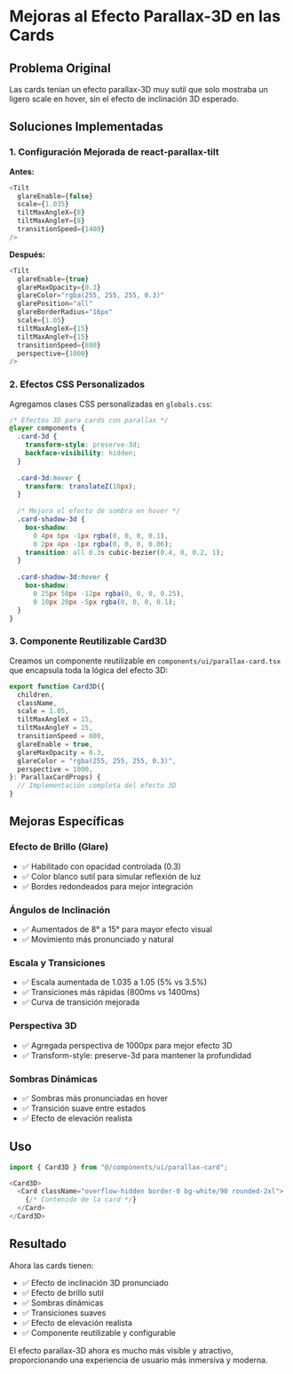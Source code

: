 # Mejoras al Efecto Parallax-3D en las Cards

## Problema Original

Las cards tenían un efecto parallax-3D muy sutil que solo mostraba un ligero scale en hover, sin el efecto de inclinación 3D esperado.

## Soluciones Implementadas

### 1. **Configuración Mejorada de react-parallax-tilt**

**Antes:**
```typescript
<Tilt
  glareEnable={false}
  scale={1.035}
  tiltMaxAngleX={8}
  tiltMaxAngleY={8}
  transitionSpeed={1400}
/>
```

**Después:**
```typescript
<Tilt
  glareEnable={true}
  glareMaxOpacity={0.3}
  glareColor="rgba(255, 255, 255, 0.3)"
  glarePosition="all"
  glareBorderRadius="16px"
  scale={1.05}
  tiltMaxAngleX={15}
  tiltMaxAngleY={15}
  transitionSpeed={800}
  perspective={1000}
/>
```

### 2. **Efectos CSS Personalizados**

Agregamos clases CSS personalizadas en `globals.css`:

```css
/* Efectos 3D para cards con parallax */
@layer components {
  .card-3d {
    transform-style: preserve-3d;
    backface-visibility: hidden;
  }
  
  .card-3d:hover {
    transform: translateZ(10px);
  }
  
  /* Mejora el efecto de sombra en hover */
  .card-shadow-3d {
    box-shadow: 
      0 4px 6px -1px rgba(0, 0, 0, 0.1),
      0 2px 4px -1px rgba(0, 0, 0, 0.06);
    transition: all 0.3s cubic-bezier(0.4, 0, 0.2, 1);
  }
  
  .card-shadow-3d:hover {
    box-shadow: 
      0 25px 50px -12px rgba(0, 0, 0, 0.25),
      0 10px 20px -5px rgba(0, 0, 0, 0.1);
  }
}
```

### 3. **Componente Reutilizable Card3D**

Creamos un componente reutilizable en `components/ui/parallax-card.tsx` que encapsula toda la lógica del efecto 3D:

```typescript
export function Card3D({
  children,
  className,
  scale = 1.05,
  tiltMaxAngleX = 15,
  tiltMaxAngleY = 15,
  transitionSpeed = 800,
  glareEnable = true,
  glareMaxOpacity = 0.3,
  glareColor = "rgba(255, 255, 255, 0.3)",
  perspective = 1000,
}: ParallaxCardProps) {
  // Implementación completa del efecto 3D
}
```

## Mejoras Específicas

### **Efecto de Brillo (Glare)**
- ✅ Habilitado con opacidad controlada (0.3)
- ✅ Color blanco sutil para simular reflexión de luz
- ✅ Bordes redondeados para mejor integración

### **Ángulos de Inclinación**
- ✅ Aumentados de 8° a 15° para mayor efecto visual
- ✅ Movimiento más pronunciado y natural

### **Escala y Transiciones**
- ✅ Escala aumentada de 1.035 a 1.05 (5% vs 3.5%)
- ✅ Transiciones más rápidas (800ms vs 1400ms)
- ✅ Curva de transición mejorada

### **Perspectiva 3D**
- ✅ Agregada perspectiva de 1000px para mejor efecto 3D
- ✅ Transform-style: preserve-3d para mantener la profundidad

### **Sombras Dinámicas**
- ✅ Sombras más pronunciadas en hover
- ✅ Transición suave entre estados
- ✅ Efecto de elevación realista

## Uso

```typescript
import { Card3D } from "@/components/ui/parallax-card";

<Card3D>
  <Card className="overflow-hidden border-0 bg-white/90 rounded-2xl">
    {/* Contenido de la card */}
  </Card>
</Card3D>
```

## Resultado

Ahora las cards tienen:
- ✅ Efecto de inclinación 3D pronunciado
- ✅ Efecto de brillo sutil
- ✅ Sombras dinámicas
- ✅ Transiciones suaves
- ✅ Efecto de elevación realista
- ✅ Componente reutilizable y configurable

El efecto parallax-3D ahora es mucho más visible y atractivo, proporcionando una experiencia de usuario más inmersiva y moderna.
